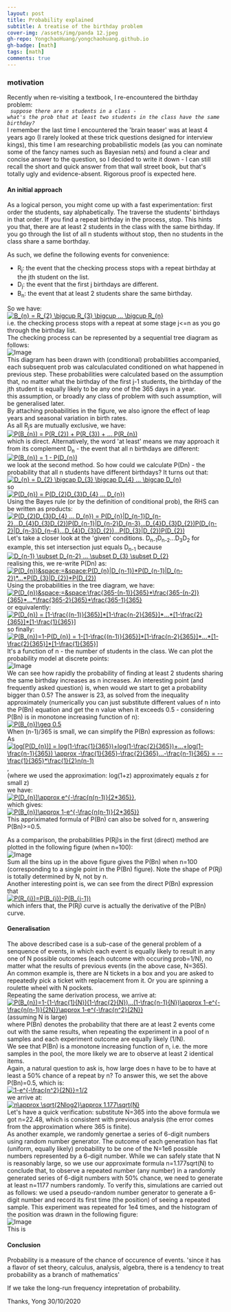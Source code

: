 ```yaml
---
layout: post
title: Probability explained
subtitle: A treatise of the birthday problem
cover-img: /assets/img/panda 12.jpeg 
gh-repo: YongchaoHuang/yongchaohuang.github.io
gh-badge: [math]
tags: [math]
comments: true
---
```


### motivation
Recently when re-visiting a textbook, I re-encountered the birthday problem: <br />
<code> <i>suppose there are n students in a class - what's the prob that at least two students in the class have the same birthday?</i></code> <br />
I remember the last time I encountered the 'brain teaser' was at least 4 years ago (I rarely looked at these trick questions designed for interview kings),
this time I am researching probabilistic models (as you can nominate some of the fancy names such as Bayesian nets) and found a clear and concise answer to the question, so I decided
to write it down - I can still recall the short and quick answer from that wall street book, but that's totally ugly and evidence-absent. Rigorous proof is expected here.

#### An initial approach
As a logical person, you might come up with a fast experimentation: first order the students, say alphabetically. The traverse the students' birthdays in that order. If you find a 
repeat birthday in the process, stop. This hints you that, there are at least 2 students in the class with the same birthday. If you go through the list of all n students without stop, 
then no students in the class share a same borthday. 

As such, we define the following events for convenience:
- R<sub>j</sub>: the event that the checking process stops with a repeat birthday at the jth student on the list. <br />
- D<sub>j</sub>: the event that the first j birthdays are different. <br />
- B<sub>n</sub>: the event that at least 2 students share the same birthday. <br />

So we have: <br />
<a href="https://www.codecogs.com/eqnedit.php?latex=B_{n}&space;=&space;R_{2}&space;\bigcup&space;R_{3}&space;\bigcup&space;...&space;\bigcup&space;R_{n}" target="_blank"><img src="https://latex.codecogs.com/gif.latex?B_{n}&space;=&space;R_{2}&space;\bigcup&space;R_{3}&space;\bigcup&space;...&space;\bigcup&space;R_{n}" title="B_{n} = R_{2} \bigcup R_{3} \bigcup ... \bigcup R_{n}" /></a>
<br />
i.e. the checking process stops with a repeat at some stage j<=n as you go through the birthday list. <br />
The checking process can be represented by a sequential tree diagram as follows: <br />
![Image](https://github.com/YongchaoHuang/yongchaohuang.github.io/blob/master/assets/img/2020-10-30-Prob/prob1.PNG?raw=true)
<br />
This diagram has been drawn with (conditional) probabilities accompanied, each subsequent prob was calculaculated conditioned on what happened in previous step. These probabilities were calculated based on the assumption that, no matter what the birthday of the first j-1 students, the birthday 
of the jth student is equally likely to be any one of the 365 days in a year. <br />
this assumption, or broadly any class of problem with such assumption, will be generalised later. <br />
By attaching probabilities in the figure, we also ignore the effect of leap years and seasonal variation in birth rates. <br />
As all R<sub>j</sub>s are mutually exclusive, we have: <br />
<a href="https://www.codecogs.com/eqnedit.php?latex=P(B_{n})&space;=&space;P(R_{2})&space;&plus;&space;P(R_{3})&space;&plus;&space;...&space;P(R_{n})" target="_blank"><img src="https://latex.codecogs.com/gif.latex?P(B_{n})&space;=&space;P(R_{2})&space;&plus;&space;P(R_{3})&space;&plus;&space;...&space;P(R_{n})" title="P(B_{n}) = P(R_{2}) + P(R_{3}) + ... P(R_{n})" /></a>
<br />
which is direct. Alternatively, the word 'at least' means we may approach it from its complement D<sub>n</sub> - the event that all n birthdays are different: <br />
<a href="https://www.codecogs.com/eqnedit.php?latex=P(B_{n})&space;=&space;1&space;-&space;P(D_{n})" target="_blank"><img src="https://latex.codecogs.com/gif.latex?P(B_{n})&space;=&space;1&space;-&space;P(D_{n})" title="P(B_{n}) = 1 - P(D_{n})" /></a>
<br />
we look at the second method. So how could we calculate P(Dn) - the probability that all n students have different birthdays? It turns out that: <br />
<a href="https://www.codecogs.com/eqnedit.php?latex=D_{n}&space;=&space;D_{2}&space;\bigcap&space;D_{3}&space;\bigcap&space;D_{4}&space;...&space;\bigcap&space;D_{n}" target="_blank"><img src="https://latex.codecogs.com/gif.latex?D_{n}&space;=&space;D_{2}&space;\bigcap&space;D_{3}&space;\bigcap&space;D_{4}&space;...&space;\bigcap&space;D_{n}" title="D_{n} = D_{2} \bigcap D_{3} \bigcap D_{4} ... \bigcap D_{n}" /></a>
<br />
so <br />
<a href="https://www.codecogs.com/eqnedit.php?latex=P(D_{n})&space;=&space;P(D_{2}D_{3}D_{4}&space;...&space;D_{n})" target="_blank"><img src="https://latex.codecogs.com/gif.latex?P(D_{n})&space;=&space;P(D_{2}D_{3}D_{4}&space;...&space;D_{n})" title="P(D_{n}) = P(D_{2}D_{3}D_{4} ... D_{n})" /></a>
<br />
Using the Bayes rule (or by the definition of conditional prob), the RHS can be written as products: <br />
<a href="https://www.codecogs.com/eqnedit.php?latex=P(D_{2}D_{3}D_{4}&space;...&space;D_{n})&space;=&space;P(D_{n}|D_{n-1}D_{n-2}...D_{4}D_{3}D_{2})P(D_{n-1}|D_{n-2}D_{n-3}...D_{4}D_{3}D_{2})P(D_{n-2}|D_{n-3}D_{n-4}...D_{4}D_{3}D_{2})...P(D_{3}|D_{2})P(D_{2})" target="_blank"><img src="https://latex.codecogs.com/gif.latex?P(D_{2}D_{3}D_{4}&space;...&space;D_{n})&space;=&space;P(D_{n}|D_{n-1}D_{n-2}...D_{4}D_{3}D_{2})P(D_{n-1}|D_{n-2}D_{n-3}...D_{4}D_{3}D_{2})P(D_{n-2}|D_{n-3}D_{n-4}...D_{4}D_{3}D_{2})...P(D_{3}|D_{2})P(D_{2})" title="P(D_{2}D_{3}D_{4} ... D_{n}) = P(D_{n}|D_{n-1}D_{n-2}...D_{4}D_{3}D_{2})P(D_{n-1}|D_{n-2}D_{n-3}...D_{4}D_{3}D_{2})P(D_{n-2}|D_{n-3}D_{n-4}...D_{4}D_{3}D_{2})...P(D_{3}|D_{2})P(D_{2})" /></a>
<br />
Let's take a closer look at the 'given' conditions. D<sub>n-1</sub>D<sub>n-2</sub>...D<sub>3</sub>D<sub>2</sub> for example, this set intersection just equals D<sub>n-1</sub> because <br />
<a href="https://www.codecogs.com/eqnedit.php?latex=D_{n-1}&space;\subset&space;D_{n-2}&space;...&space;\subset&space;D_{3}&space;\subset&space;D_{2}" target="_blank"><img src="https://latex.codecogs.com/gif.latex?D_{n-1}&space;\subset&space;D_{n-2}&space;...&space;\subset&space;D_{3}&space;\subset&space;D_{2}" title="D_{n-1} \subset D_{n-2} ... \subset D_{3} \subset D_{2}" /></a>
<br /> 
realising this, we re-write P(Dn) as: <br /> 
<a href="https://www.codecogs.com/eqnedit.php?latex=P(D_{n})&space;=&space;P(D_{n}|D_{n-1})*P(D_{n-1}|D_{n-2})*...*P(D_{3}|D_{2})*P(D_{2})" target="_blank"><img src="https://latex.codecogs.com/gif.latex?P(D_{n})&space;=&space;P(D_{n}|D_{n-1})*P(D_{n-1}|D_{n-2})*...*P(D_{3}|D_{2})*P(D_{2})" title="P(D_{n})&space;=&space;P(D_{n}|D_{n-1})*P(D_{n-1}|D_{n-2})*...*P(D_{3}|D_{2})*P(D_{2})" /></a> 
<br />
Using the probabilities in the tree diagram, we have: <br />
<a href="https://www.codecogs.com/eqnedit.php?latex=P(D_{n})&space;=&space;\frac{365-(n-1)}{365}*\frac{365-(n-2)}{365}*...*\frac{365-2}{365}*\frac{365-1}{365}" target="_blank"><img src="https://latex.codecogs.com/gif.latex?P(D_{n})&space;=&space;\frac{365-(n-1)}{365}*\frac{365-(n-2)}{365}*...*\frac{365-2}{365}*\frac{365-1}{365}" title="P(D_{n})&space;=&space;\frac{365-(n-1)}{365}*\frac{365-(n-2)}{365}*...*\frac{365-2}{365}*\frac{365-1}{365}" /></a>
<br />
or equivalently: <br />
<a href="https://www.codecogs.com/eqnedit.php?latex=P(D_{n})&space;=&space;[1-\frac{(n-1)}{365}]*[1-\frac{n-2}{365}]*...*[1-\frac{2}{365}]*[1-\frac{1}{365}]" target="_blank"><img src="https://latex.codecogs.com/gif.latex?P(D_{n})&space;=&space;[1-\frac{(n-1)}{365}]*[1-\frac{n-2}{365}]*...*[1-\frac{2}{365}]*[1-\frac{1}{365}]" title="P(D_{n}) = [1-\frac{(n-1)}{365}]*[1-\frac{n-2}{365}]*...*[1-\frac{2}{365}]*[1-\frac{1}{365}]" /></a>
<br />
so finally: <br />
<a href="https://www.codecogs.com/eqnedit.php?latex=P(B_{n})=1-P(D_{n})&space;=&space;1-[1-\frac{(n-1)}{365}]*[1-\frac{n-2}{365}]*...*[1-\frac{2}{365}]*[1-\frac{1}{365}]" target="_blank"><img src="https://latex.codecogs.com/gif.latex?P(B_{n})=1-P(D_{n})&space;=&space;1-[1-\frac{(n-1)}{365}]*[1-\frac{n-2}{365}]*...*[1-\frac{2}{365}]*[1-\frac{1}{365}]" title="P(B_{n})=1-P(D_{n}) = 1-[1-\frac{(n-1)}{365}]*[1-\frac{n-2}{365}]*...*[1-\frac{2}{365}]*[1-\frac{1}{365}]" /></a>
<br />
It's a function of n - the number of students in the class. We can plot the probability model at discrete points: <br />
![Image](https://github.com/YongchaoHuang/yongchaohuang.github.io/blob/master/assets/img/2020-10-30-Prob/discrete.PNG?raw=true)
<br />
We can see how rapidly the probability of finding at least 2 students sharing the same birthday increases as n increases. An interesting point (and frequently asked question) is, when
would we start to get a probability bigger than 0.5? The answer is 23, as solved from the inequality approximately (numerically you can just substitute different values of n into the P(Bn) equation and get the n value when it exceeds 0.5 - 
considering P(Bn) is in monotone increasing function of n): <br /> 
<a href="https://www.codecogs.com/eqnedit.php?latex=P(B_{n})\geq&space;0.5" target="_blank"><img src="https://latex.codecogs.com/gif.latex?P(B_{n})\geq&space;0.5" title="P(B_{n})\geq 0.5" /></a>
<br />
When (n-1)/365 is small, we can simplify the P(Bn) expression as follows: <br />
As <a href="https://www.codecogs.com/eqnedit.php?latex=log[P(D_{n})]&space;=&space;log(1-\frac{1}{365})&plus;log(1-\frac{2}{365})&plus;...&plus;log(1-\frac{n-1}{365})&space;\approx&space;-\frac{1}{365}-\frac{2}{365}...-\frac{n-1}{365}&space;=&space;--\frac{1}{365}*\frac{1}{2}n(n-1)" target="_blank"><img src="https://latex.codecogs.com/gif.latex?log[P(D_{n})]&space;=&space;log(1-\frac{1}{365})&plus;log(1-\frac{2}{365})&plus;...&plus;log(1-\frac{n-1}{365})&space;\approx&space;-\frac{1}{365}-\frac{2}{365}...-\frac{n-1}{365}&space;=&space;--\frac{1}{365}*\frac{1}{2}n(n-1)" title="log[P(D_{n})] = log(1-\frac{1}{365})+log(1-\frac{2}{365})+...+log(1-\frac{n-1}{365}) \approx -\frac{1}{365}-\frac{2}{365}...-\frac{n-1}{365} = --\frac{1}{365}*\frac{1}{2}n(n-1)" /></a>, <br />
(where we used the approximation: log(1+z) approximately equals z for small z) <br />
we have: <br />
<a href="https://www.codecogs.com/eqnedit.php?latex=P(D_{n})\approx&space;e^{-\frac{n(n-1)}{2*365}}" target="_blank"><img src="https://latex.codecogs.com/gif.latex?P(D_{n})\approx&space;e^{-\frac{n(n-1)}{2*365}}" title="P(D_{n})\approx e^{-\frac{n(n-1)}{2*365}}" /></a>, <br />
which gives: <br />
<a href="https://www.codecogs.com/eqnedit.php?latex=P(B_{n})\approx&space;1-e^{-\frac{n(n-1)}{2*365}}" target="_blank"><img src="https://latex.codecogs.com/gif.latex?P(B_{n})\approx&space;1-e^{-\frac{n(n-1)}{2*365}}" title="P(B_{n})\approx 1-e^{-\frac{n(n-1)}{2*365}}" /></a>
<br />
This appriximated formula of P(Bn) can also be solved for n, answering P(Bn)>=0.5. <br /> 

As a comparison, the probabilities P(Rj)s in the first (direct) method are plotted in the following figure (when n=100): <br />
![Image](https://github.com/YongchaoHuang/yongchaohuang.github.io/blob/master/assets/img/2020-10-30-Prob/P_Rj.PNG?raw=true)
<br />
Sum all the bins up in the above figure gives the P(Bn) when n=100 (corresponding to a single point in the P(Bn) figure). Note the shape of P(Rj) is totally determined by N, not by n. <br />
Another interesting point is, we can see from the direct P(Bn) expression that <br />
<a href="https://www.codecogs.com/eqnedit.php?latex=P(R_{j})=P(B_{j})-P(B_{j-1})" target="_blank"><img src="https://latex.codecogs.com/gif.latex?P(R_{j})=P(B_{j})-P(B_{j-1})" title="P(R_{j})=P(B_{j})-P(B_{j-1})" /></a> 
<br />
which infers that, the P(Rj) curve is actually the derivative of the P(Bn) curve. <br />


#### Generalisation
The above described case is a sub-case of the general problem of a senquence of events, in which each event is equally likely to result in any one of N possible outcomes (each outcome with occuring prob=1/N), no matter what the results of previous events (in the above case, N=365). <br />
An common example is, there are N tickets in a box and you are asked to repeatedly pick a ticket with replacement from it. Or you are spinning a roulette wheel with N pockets.
<br />
Repeating the same derivation process, we arrive at: <br />
<a href="https://www.codecogs.com/eqnedit.php?latex=P(B_{n})=1-(1-\frac{1}{N})(1-\frac{2}{N})...(1-\frac{n-1}{N})\approx&space;1-e^{-\frac{n(n-1)}{2N}}\approx&space;1-e^{-\frac{n^2}{2N}}" target="_blank"><img src="https://latex.codecogs.com/gif.latex?P(B_{n})=1-(1-\frac{1}{N})(1-\frac{2}{N})...(1-\frac{n-1}{N})\approx&space;1-e^{-\frac{n(n-1)}{2N}}\approx&space;1-e^{-\frac{n^2}{2N}}" title="P(B_{n})=1-(1-\frac{1}{N})(1-\frac{2}{N})...(1-\frac{n-1}{N})\approx 1-e^{-\frac{n(n-1)}{2N}}\approx 1-e^{-\frac{n^2}{2N}}" /></a> (assuming N is large)
<br />
where P(Bn) denotes the probability that there are at least 2 events come out with the same results, when repeating the experiment in a pool of n samples and each experiment outcome are equally likely (1/N). 
<br />
We see that P(Bn) is a monotone increasing function of n, i.e. the more samples in the pool, the more likely we are to observe at least 2 identical items. <br /> 
Again, a natural question to ask is, how large does n have to be to have at least a 50% chance of a repeat by n? To answer this, we set the above P(Bn)=0.5, which is: <br />
<a href="https://www.codecogs.com/eqnedit.php?latex=1-e^{-\frac{n^2}{2N}}=1/2" target="_blank"><img src="https://latex.codecogs.com/gif.latex?1-e^{-\frac{n^2}{2N}}=1/2" title="1-e^{-\frac{n^2}{2N}}=1/2" /></a>
<br />
we arrive at: <br />
<a href="https://www.codecogs.com/eqnedit.php?latex=n\approx&space;\sqrt{2Nlog2}\approx&space;1.177\sqrt{N}" target="_blank"><img src="https://latex.codecogs.com/gif.latex?n\approx&space;\sqrt{2Nlog2}\approx&space;1.177\sqrt{N}" title="n\approx \sqrt{2Nlog2}\approx 1.177\sqrt{N}" /></a>
<br />
Let's have a quick verification: substitute N=365 into the above formula we got n=22.48, which is consistent with previous analysis (the error comes from the approximation where 365 is finite). <br />
As another example, we randomly genertae a series of 6-digit numbers using random number generator. The outcome of each generation has flat (uniform, equally likely) probability to be 
one of the N=1e6 possible numbers represented by a 6-digit number. While we can safely state that N is reasonably large, so we use our approximate formula n=1.177sqrt(N) to conclude that, 
to observe a repeated number (any number) in a randomly generated series of 6-digit numbers with 50% chance, we need to generate at least n=1177 numbers randomly. 
To verify this, simulations are carried out as follows: we used a pseudo-random number generator to generate a 6-digit number and record its first time (the position) of seeing a repeated sample. This experiment was repeated for 1e4 times, 
and the histogram of the position was drawn in the following figure: <br />
![Image](https://github.com/YongchaoHuang/yongchaohuang.github.io/blob/master/assets/img/2020-10-30-Prob/general_P_Rj.PNG?raw=true)
<br />
This is 



#### Conclusion

Probability is a measure of the chance of occurence of events.
'since it has a flavor of set theory, calculus, analysis, algebra, there is a tendency to treat probability as a branch of mathematics'

If we take the long-run frequency intepretation of probability.  <br />





Thanks,
Yong
30/10/2020

